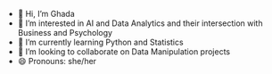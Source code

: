 - 👋 Hi, I’m Ghada
- 👀 I’m interested in AI and Data Analytics and their intersection with Business and Psychology
- 🌱 I’m currently learning Python and Statistics
- 💞️ I’m looking to collaborate on Data Manipulation projects
- 😄 Pronouns: she/her

<!---
gh-ibrahim/gh-ibrahim is a ✨ special ✨ repository because its `README.md` (this file) appears on your GitHub profile.
You can click the Preview link to take a look at your changes.
--->
